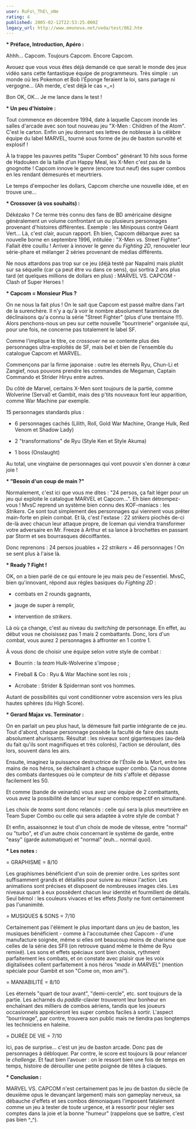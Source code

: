 ```yaml
---
user: RuFo\_ThE\_oNe
rating: 4
published: 2005-02-12T22:53:25.000Z
legacy_url: http://www.emunova.net/veda/test/862.htm
---
```

**\* Préface, Introduction, Apéro :**  

Ahhh... Capcom. Toujours Capcom. Encore Capcom.  

Avouez que vous vous êtes déjà demandé ce que serait le monde des jeux vidéo sans cette fantastique équipe de programmeurs. Très simple : un monde où les Pokemon et Bob l'Éponge feraient la loi, sans partage ni vergogne... (Ah merde, c'est déjà le cas =\_=)  

Bon OK, OK... Je me lance dans le test !  

  

**\* Un peu d'histoire :**  

Tout commence en décembre 1994, date à laquelle Capcom inonde les salles d'arcade avec son tout nouveau jeu "X-Men : Children of the Atom". C'est le carton. Enfin un jeu donnant ses lettres de noblesse à la célèbre équipe du label MARVEL, tourné sous forme de jeu de baston survolté et explosif !  

À la trappe les pauvres petits "Super Combos" générant 10 _hits_ sous forme de Hadouken de la taille d'un Happy Meal, les X-Men c'est pas de la gnognotte ! Capcom innove le genre (encore tout neuf) des super combos en les rendant démesurés et meurtriers.  

Le temps d'empocher les dollars, Capcom cherche une nouvelle idée, et en trouve une...  

  

**\* Crossover (à vos souhaits) :**  

Dékézako ? Ce terme très connu des fans de BD américaine désigne généralement un volume confrontant un ou plusieurs personnages provenant d'histoires différentes. Exemple : les Minipouss contre Géant Vert... Là, c'est clair, aucun rapport. Eh bien, Capcom débarque avec sa nouvelle borne en septembre 1996, intitulée : "X-Men vs. Street Fighter". Fallait être couillu ! Arriver à innover le genre du _Fighting 2D_, renouveler leur série-phare et mélanger 2 séries provenant de médias différents.  

Ne nous attardons pas trop sur ce jeu (déjà testé par Napalm) mais plutôt sur sa séquelle (car ça peut être vu dans ce sens), qui sortira 2 ans plus tard (et quelques millions de dollars en plus) : MARVEL VS. CAPCOM - Clash of Super Heroes !  

  

**\* Capcom = Monsieur Plus ?**  

On ne nous la fait plus ! On le sait que Capcom est passé maître dans l'art de la surenchère. Il n'y a qu'à voir le nombre absolument faramineux de déclinaisons qu'a connu la série "Street Fighter" (plus d'une trentaine !!!). Alors penchons-nous un peu sur cette nouvelle "bourrinerie" organisée qui, pour une fois, ne concerne pas totalement le label SF.  

  

Comme l'implique le titre, ce _crossover_ ne se contente plus des personnages ultra-exploités de SF, mais bel et bien de l'ensemble du catalogue Capcom et MARVEL.  

Commençons par la firme japonaise : outre les éternels Ryu, Chun-Li et Zangief, nous pouvons prendre les commandes de Megaman, Captain Commando et Strider Hiryu entre autres.  

Du côté de Marvel, certains X-Men sont toujours de la partie, comme Wolverine (Serval) et Gambit, mais des p'tits nouveaux font leur apparition, comme War Machine par exemple.  

15 personnages standards plus :  

- 6 personnages cachés (Lilith, Roll, Gold War Machine, Orange Hulk, Red Venom et Shadow Lady)  

- 2 "transformations" de Ryu (Style Ken et Style Akuma)  

- 1 boss (Onslaught)  

Au total, une vingtaine de personnages qui vont pouvoir s'en donner à cœur joie !  

  

**\* "Besoin d'un coup de main ?"**  

Normalement, c'est ici que vous me dites : "24 persos, ça fait léger pour un jeu qui exploite le catalogue MARVEL et Capcom...". Eh bien détrompez-vous ! MvsC reprend un système bien connu des KOF-maniacs : les _Strikers_. Ce sont tout simplement des personnages qui viennent vous prêter main-forte en plein combat. Et là, c'est l'extase : 22 _strikers_ piochés de-ci de-là avec chacun leur attaque propre, de Iceman qui viendra transformer votre adversaire en Mr. Freeze à Arthur et sa lance à brochettes en passant par Storm et ses bourrasques décoiffantes.  

  

Donc reprenons : 24 persos jouables + 22 _strikers_ = 46 personnages ! On se sent plus à l'aise là.  

  

**\* Ready ? Fight !**  

OK, on a bien parlé de ce qui entoure le jeu mais peu de l'essentiel. MvsC, bien qu'innovant, répond aux règles basiques du _Fighting 2D_ :  

- combats en 2 rounds gagnants,  

- jauge de super à remplir,  

- intervention de _strikers_.  

Là où ça change, c'est au niveau du _switching_ de personnage. En effet, au début vous ne choisissez pas 1 mais 2 combattants. Donc, lors d'un combat, vous aurez 2 personnages à affronter en 1 contre 1\.  

À vous donc de choisir une équipe selon votre style de combat :  

- Bourrin : la _team_ Hulk-Wolverine s'impose ;  

- Fireball & Co : Ryu & War Machine sont les rois ;  

- Acrobate : Strider & Spiderman sont vos hommes.  

Autant de possibilités qui vont conditionner votre ascension vers les plus hautes sphères (du High Score).  

  

**\* Gerard Majax vs. Terminator :**  

On en parlait un peu plus haut, la démesure fait partie intégrante de ce jeu. Tout d'abord, chaque personnage possède la faculté de faire des sauts absolument ahurissants. Résultat : les niveaux sont gigantesques (au-delà du fait qu'ils sont magnifiques et très colorés), l'action se déroulant, dès lors, souvent dans les airs.  

Ensuite, imaginez la puissance destructrice de l'Étoile de la Mort, entre les mains de nos héros, se déchaînant à chaque super combo. Ça nous donne des combats dantesques où le compteur de _hits_ s'affole et dépasse facilement les 50\.  

Et comme (bande de veinards) vous avez une équipe de 2 combattants, vous avez la possibilité de lancer leur super combo respectif en simultané.  

Les choix de _teams_ sont donc relancés : celle qui sera la plus meurtrière en Team Super Combo ou celle qui sera adaptée à votre style de combat ?  

Et enfin, assaisonnez le tout d'un choix de mode de vitesse, entre "normal" ou "turbo", et d'un autre choix concernant le système de garde, entre "easy" (garde automatique) et "normal" (euh... normal quoi).  

  

**\* Les notes :**  

  

= GRAPHISME = 8/10   

Les graphismes bénéficient d'un soin de premier ordre. Les sprites sont suffisamment grands et détaillés pour suivre au mieux l'action. Les animations sont précises et disposent de nombreuses images clés. Les niveaux quant à eux possèdent chacun leur identité et fourmillent de détails. Seul bémol : les couleurs vivaces et les effets _flashy_ ne font certainement pas l'unanimité.  

  

= MUSIQUES & SONS = 7/10  

Certainement pas l'élément le plus important dans un jeu de baston, les musiques bénéficient - comme à l'accoutumée chez Capcom - d'une manufacture soignée, même si elles ont beaucoup moins de charisme que celles de la série des SFII (on retrouve quand même le thème de Ryu remixé). Les sons et effets spéciaux sont bien choisis, rythment parfaitement les combats, et on constate avec plaisir que les voix digitalisées collent parfaitement à nos héros _"made in MARVEL"_ (mention spéciale pour Gambit et son "Come on, mon ami").  

  

= MANIABILITÉ = 8/10  

Les éternels "quart de tour avant", "demi-cercle", etc. sont toujours de la partie. Les acharnés du _paddle_-clavier trouveront leur bonheur en enchaînant des milliers de combos aériens, tandis que les joueurs occasionnels apprécieront les super combos faciles à sortir. L'aspect "bourrinage", par contre, trouvera son public mais ne tiendra pas longtemps les techniciens en haleine.  

  

= DURÉE DE VIE = 7/10  

Ici, pas de surprise... c'est un jeu de baston arcade. Donc pas de personnages à débloquer. Par contre, le score est toujours là pour relancer le _challenge_. Et faut bien l'avouer : on le ressort bien une fois de temps en temps, histoire de dérouiller une petite poignée de têtes à claques.  

  

**\* Conclusion :**  

MARVEL VS. CAPCOM n'est certainement pas le jeu de baston du siècle (le deuxième opus le devançant largement) mais son gameplay nerveux, sa débauche d'effets et ses combos démoniaques l'imposent fatalement comme un jeu à tester de toute urgence, et à ressortir pour régler ses comptes dans la joie et la bonne "humeur" (rappelons que se battre, c'est pas bien ^\_^).